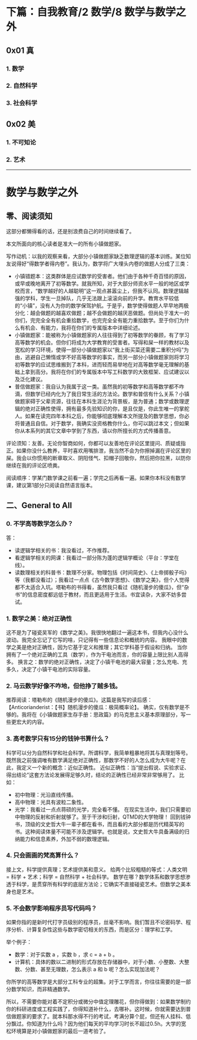 # 下篇：自我教育/2 数学/8 数学与数学之外

## 0x01 真

### 1. 数学

### 2. 自然科学

### 3. 社会科学

## 0x02 美

### 1. 不可知论

### 2. 艺术

------------------------------------------------------------

# 数学与数学之外

## 零、阅读须知

这部分都懒得看的话，还是别浪费自己的时间继续看了。

本文所面向的核心读者是准大一的所有小镇做题家。

写作动机：以我的观察来看，大部分小镇做题家缺乏数理逻辑的基本训练。某位知友说得好“得数学者得内卷”。我认为，数学将广大埋头内卷的做题人分成了三类：
+ 小镇错题本：这类群体是应试数学的受害者。他们由于各种千奇百怪的原因，或早或晚地离开了初等数学。就我所知，对于大部分师资水平一般的地区或学校而言，“数学越好的人越聪明”这一观点甚嚣尘上，但我不认同。数理逻辑越强的学科，学生一旦掉队，几乎无法跟上滚滚向前的升学。教育水平较低的“小镇”，没有人为你的数学保驾护航。于是乎，数学使得做题人早早地两极分化：越会做题的越喜欢做题；越不会做题的越厌恶做题。但尚处于准大一的你们，完完全全有机会重拾数学，也完完全全有能力重拾数学。至于你们为什么有机会、有能力，我将在你们的专属版本中详细论述。
+ 小镇做题家：能被称为小镇做题家的人往往得到了初等数学的眷顾，有了学习高等数学的机会。但你们将成为大学教育的受害者。写得和屎一样的教材以及宽松的学习环境，使得一部分小镇做题家以“我上街买菜还需要二重积分吗”为由，逃避自己懒惰或学不好高等数学的事实，而另一部分小镇做题家则将学习初等数学的应试思维搬到了本科，进而轻而易举地在对高等数学毫无理解的基础上拿到高分。我将在你们的专属版本中写工科数学的大致框架、应试建议以及泛化建议。
+ 普信做题家：我自认为我属于这一类。虽然我的初等数学和高等数学都不咋滴，但数学已经内化为了我日常生活的方法论。数学和普信有什么关系？小镇做题家碍于父辈资源，往往在本科生涯沦为背景板，是为普通；数学或数理逻辑的绝对正确性使得，拥有最多先验知识的你，是且仅是，你此生唯一的掌舵人。如果在读完四年本科之后，你能够彻底理解本文所提及的数学思想，你必将普通且自信。对于数学，我确实没资格教你什么，你可以跳过本文；但如果你从本系列的其它文章中学到了东西，请以你所擅长的方式传播善意。

评论须知：友善。无论你智商如何，你都可以友善地在评论区里提问、质疑或指正。如果你没什么教养，平时喜欢用嘴排泄，我当然不会为你擦掉漏在评论区里的屎。我会以你惯用的断章取义、阴阳怪气、扣帽子回敬你，然后把你拉黑，以防你继续在我的评论区喷粪。

阅读顺序：学某门数学课之前看一遍；学完之后再看一遍。如果你本科没有数学课，建议第1部分只阅读自然语言版本。

## 二、General to All

### 0. 不学高等数学怎么办？

答：
+ 读逻辑学相关的书：我没看过，不作推荐。
+ 看逻辑学相关的网课：我看过一部分陈为蓬的逻辑学概论（平台：学堂在线）。
+ 读数理相关的科普书：数理不分家。物理包括《时间简史》、《上帝掷骰子吗》等（我都没看过）；我看过一点点《古今数学思想》、《数学之美》，但个人觉得都不太适合入坑。塔勒布的书得看，虽然我只看过《随机漫步的傻瓜》，但“杂书”的信息密度都远低于教材，而且更适用于生活。书宜读杂，大家不妨多尝试。

### 1. 数学之美：绝对正确性

这不是为了碰瓷吴军的《数学之美》。我很快地翻过一遍这本书，但我内心没什么波动。我完全忘记了它写的啥，只记得有一些信息论和概统的内容。
我眼中的数学之美是绝对正确性，因为它基于定义和推理；其它学科基于假设和归纳。
当你拥有了一个绝对正确的工具（数学），作为干电池而言，你的容量上限比别人高得多。
换言之：数学的绝对正确性，决定了小镇干电池的最大容量；怎么充电、充多久，决定了小镇干电池的实际容量。

### 2. 马云数学好像不咋地，但他挣了贼多钱。

推荐阅读：塔勒布的《随机漫步的傻瓜》。这篇是我写的读后感：【Anticorianderist：【书】随机漫步的傻瓜：极简概率论】。
确实，仅有数学是不够的。我将在《小镇做题家生存手册：思政篇》的马克思主义基本原理部分，写一些更宏大的内容。

### 3. 高考数学只有15分的钱钟书算什么？

科学可以分为自然科学和社会科学。所谓科学，我简单粗暴地将其与真理划等号。既然我之前强调唯有数学满足绝对正确性，那数学不好的人怎么成为大牛呢？在此，我定义一个新的概念：近似正确性。
近似正确性：当“提出假说、实验求证、得出结论”这套方法论发展得足够久时，结论的正确性已经非常非常够用了。
比如：
+ 初中物理：光沿直线传播。
+ 高中物理：光具有波粒二象性。
+ 光学：我看过一点点蒋硕的光学，完全看不懂。
在现实生活中，我们只需要初中物理的反射和折射就够了。至于干涉和衍射，QTMD的大学物理！
回到钱钟书，顶级的文史哲大牛一辈子都在看书，而且看的大部分都是历代精英写的书。这种阅读体量不可能不涉及逻辑学。也就是说，文史哲大牛具备满级的归纳能力和信息素养，外加不弱的数理逻辑。

### 4. 只会画画的梵高算什么？

接上文，科学提供真理；艺术提供美和意义。
给两个比较粗糙的等式：人类文明 = 科学 + 艺术；科学 = 自然科学 + 社会科学。
数学在哪？数学体系和数学思想渗透于科学，是贯穿所有科学的底层方法论；它确实不直接碰瓷艺术。但数学之美本身也是艺术。

### 5. 不会数学影响程序员写代码吗？

如果你指的是新时代打字员级别的程序员，丝毫不影响。我们暂且不论密码学、程序分析、计算复杂性这些与数学密切相关的东西，而是区分：理学和工学。

举个例子：
+ 数学：对于实数 a ，实数 b ，求 c = a + b 。
+ 计算机：具体的数以二进制的形式存放在存储器中，对于小数、小整数、大整数、分数、甚至无理数，怎么表示 a 和 b 呢？怎么实现加法呢？

你所学的高等数学是大部分工科专业的超集。对于工学而言，你往往需要的是一部分数学知识，而非精通数学。

所以，不需要你能对着不定积分或微分中值定理雕花，但你得做到：如果数学制约你的科研进度或工程实践了，你得知道补什么，去哪补。这时候，你就需要达到普信做题家的要求了。就本科那水得不行的考试，考满分算个屁，但还有人挂科、低分飘过。你知道为什么吗？因为他们每天的平均学习时长不超过0.5h。大学的宽松环境算是对小镇做题家的最后一道考验了。